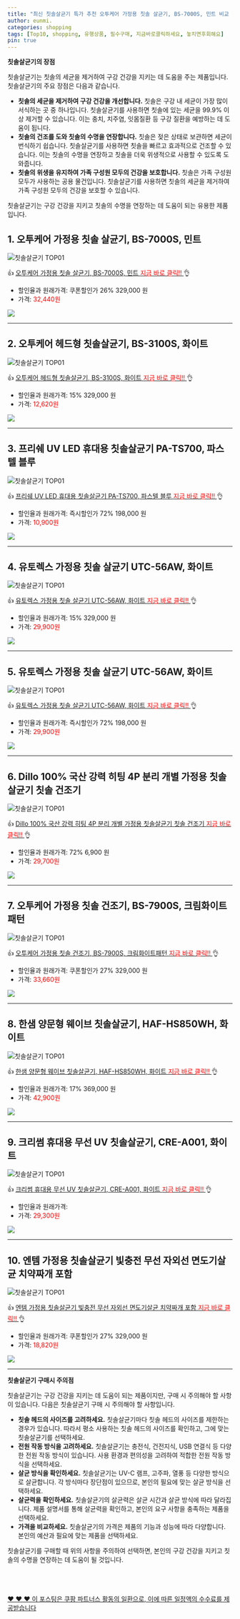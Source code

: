 ```yaml
---
title: "최신 칫솔살균기 특가 추천 오투케어 가정용 칫솔 살균기, BS-7000S, 민트 비교 장점"
author: eunmi.
categories: shopping
tags: [Top10, shopping, 유행상품, 필수구매, 지금바로클릭하세요, 놓치면후회해요]
pin: true
---
```

**칫솔살균기의 장점**

칫솔살균기는 칫솔의 세균을 제거하여 구강 건강을 지키는 데 도움을 주는 제품입니다. 칫솔살균기의 주요 장점은 다음과 같습니다.

* **칫솔의 세균을 제거하여 구강 건강을 개선합니다.** 칫솔은 구강 내 세균이 가장 많이 서식하는 곳 중 하나입니다. 칫솔살균기를 사용하면 칫솔에 있는 세균을 99.9% 이상 제거할 수 있습니다. 이는 충치, 치주염, 잇몸질환 등 구강 질환을 예방하는 데 도움이 됩니다.
* **칫솔의 건조를 도와 칫솔의 수명을 연장합니다.** 칫솔은 젖은 상태로 보관하면 세균이 번식하기 쉽습니다. 칫솔살균기를 사용하면 칫솔을 빠르고 효과적으로 건조할 수 있습니다. 이는 칫솔의 수명을 연장하고 칫솔을 더욱 위생적으로 사용할 수 있도록 도와줍니다.
* **칫솔의 위생을 유지하여 가족 구성원 모두의 건강을 보호합니다.** 칫솔은 가족 구성원 모두가 사용하는 공용 물건입니다. 칫솔살균기를 사용하면 칫솔의 세균을 제거하여 가족 구성원 모두의 건강을 보호할 수 있습니다.

칫솔살균기는 구강 건강을 지키고 칫솔의 수명을 연장하는 데 도움이 되는 유용한 제품입니다.

   

## 1. 오투케어 가정용 칫솔 살균기, BS-7000S, 민트

![칫솔살균기 TOP01](https://thumbnail8.coupangcdn.com/thumbnails/remote/230x230ex/image/retail/images/3734604857843877-35bc4759-fc18-40ee-977e-452ba47d7a3c.jpg)


👍 [오투케어 가정용 칫솔 살균기, BS-7000S, 민트 <font color=red> 지금 바로 클릭!! </font> ](https://link.coupang.com/re/AFFSDP?lptag=AF3617701&subid=GithubCoopas&pageKey=1524052&traceid=V0-153&itemId=6640483&vendorItemId=3008687190) 👌 


- 할인율과 원래가격: 쿠폰할인가 26%  329,000   원
- 가격: <span style='color:red'>32,440원</span>

[![](/discount_price.png)](https://link.coupang.com/re/AFFSDP?lptag=AF3617701&subid=GithubCoopas&pageKey=1524052&traceid=V0-153&itemId=6640483&vendorItemId=3008687190)

---


   

## 2. 오투케어 헤드형 칫솔살균기, BS-3100S, 화이트

![칫솔살균기 TOP01](https://thumbnail9.coupangcdn.com/thumbnails/remote/230x230ex/image/retail/images/2531156162075629-fc161127-c098-43f0-bc0d-53b2e8e061d0.jpg)


👍 [오투케어 헤드형 칫솔살균기, BS-3100S, 화이트 <font color=red> 지금 바로 클릭!! </font> ](https://link.coupang.com/re/AFFSDP?lptag=AF3617701&subid=GithubCoopas&pageKey=6291340523&traceid=V0-153&itemId=6640495&vendorItemId=3008687205) 👌 


- 할인율과 원래가격: 15%  329,000   원
- 가격: <span style='color:red'>12,620원</span>

[![](/discount_price.png)](https://link.coupang.com/re/AFFSDP?lptag=AF3617701&subid=GithubCoopas&pageKey=6291340523&traceid=V0-153&itemId=6640495&vendorItemId=3008687205)

---


   

## 3. 프리쉐 UV LED 휴대용 칫솔살균기 PA-TS700, 파스텔 블루

![칫솔살균기 TOP01](https://thumbnail10.coupangcdn.com/thumbnails/remote/230x230ex/image/rs_quotation_api/6svqnfag/2303590ed7074ceaa314841015a073ca.jpg)


👍 [프리쉐 UV LED 휴대용 칫솔살균기 PA-TS700, 파스텔 블루 <font color=red> 지금 바로 클릭!! </font> ](https://link.coupang.com/re/AFFSDP?lptag=AF3617701&subid=GithubCoopas&pageKey=6183820163&traceid=V0-153&itemId=12160582232&vendorItemId=79432009502) 👌 


- 할인율과 원래가격: 즉시할인가 72%  198,000   원
- 가격: <span style='color:red'>10,900원</span>

[![](/discount_price.png)](https://link.coupang.com/re/AFFSDP?lptag=AF3617701&subid=GithubCoopas&pageKey=6183820163&traceid=V0-153&itemId=12160582232&vendorItemId=79432009502)

---


   

## 4. 유토렉스 가정용 칫솔 살균기 UTC-56AW, 화이트

![칫솔살균기 TOP01](https://thumbnail10.coupangcdn.com/thumbnails/remote/230x230ex/image/retail/images/3505892856952055-832dd883-03a4-4814-9972-fda3104bfc54.jpg)


👍 [유토렉스 가정용 칫솔 살균기 UTC-56AW, 화이트 <font color=red> 지금 바로 클릭!! </font> ](https://link.coupang.com/re/AFFSDP?lptag=AF3617701&subid=GithubCoopas&pageKey=1826873790&traceid=V0-153&itemId=3108206218&vendorItemId=71095960597) 👌 


- 할인율과 원래가격: 15%  329,000   원
- 가격: <span style='color:red'>29,900원</span>

[![](/discount_price.png)](https://link.coupang.com/re/AFFSDP?lptag=AF3617701&subid=GithubCoopas&pageKey=1826873790&traceid=V0-153&itemId=3108206218&vendorItemId=71095960597)

---


   

## 5. 유토렉스 가정용 칫솔 살균기 UTC-56AW, 화이트

![칫솔살균기 TOP01](https://thumbnail10.coupangcdn.com/thumbnails/remote/230x230ex/image/retail/images/3505892856952055-832dd883-03a4-4814-9972-fda3104bfc54.jpg)


👍 [유토렉스 가정용 칫솔 살균기 UTC-56AW, 화이트 <font color=red> 지금 바로 클릭!! </font> ](https://link.coupang.com/re/AFFSDP?lptag=AF3617701&subid=GithubCoopas&pageKey=1826873790&traceid=V0-153&itemId=3108206218&vendorItemId=71095960597) 👌 


- 할인율과 원래가격: 즉시할인가 72%  198,000   원
- 가격: <span style='color:red'>29,900원</span>

[![](/discount_price.png)](https://link.coupang.com/re/AFFSDP?lptag=AF3617701&subid=GithubCoopas&pageKey=1826873790&traceid=V0-153&itemId=3108206218&vendorItemId=71095960597)

---


   

## 6. Dillo 100% 국산 강력 히팅 4P 분리 개별 가정용 칫솔살균기 칫솔 건조기

![칫솔살균기 TOP01](https://thumbnail9.coupangcdn.com/thumbnails/remote/230x230ex/image/vendor_inventory/f82c/9d495e8b24a14069932b91319629527dd2c239cd7cc1a336c82b501de6ee.jpg)


👍 [Dillo 100% 국산 강력 히팅 4P 분리 개별 가정용 칫솔살균기 칫솔 건조기 <font color=red> 지금 바로 클릭!! </font> ](https://link.coupang.com/re/AFFSDP?lptag=AF3617701&subid=GithubCoopas&pageKey=7600725334&traceid=V0-153&itemId=20105487914&vendorItemId=86282256855) 👌 


- 할인율과 원래가격: 72%  6,900   원
- 가격: <span style='color:red'>29,700원</span>

[![](/discount_price.png)](https://link.coupang.com/re/AFFSDP?lptag=AF3617701&subid=GithubCoopas&pageKey=7600725334&traceid=V0-153&itemId=20105487914&vendorItemId=86282256855)

---


   

## 7. 오투케어 가정용 칫솔 건조기, BS-7900S, 크림화이트패턴

![칫솔살균기 TOP01](https://thumbnail9.coupangcdn.com/thumbnails/remote/230x230ex/image/retail/images/4694763602369778-00f00f3d-e632-4576-946e-a57a423b00a8.jpg)


👍 [오투케어 가정용 칫솔 건조기, BS-7900S, 크림화이트패턴 <font color=red> 지금 바로 클릭!! </font> ](https://link.coupang.com/re/AFFSDP?lptag=AF3617701&subid=GithubCoopas&pageKey=1524052&traceid=V0-153&itemId=6640486&vendorItemId=3008687195) 👌 


- 할인율과 원래가격: 쿠폰할인가 27%  329,000   원
- 가격: <span style='color:red'>33,660원</span>

[![](/discount_price.png)](https://link.coupang.com/re/AFFSDP?lptag=AF3617701&subid=GithubCoopas&pageKey=1524052&traceid=V0-153&itemId=6640486&vendorItemId=3008687195)

---


   

## 8. 한샘 양문형 웨이브 칫솔살균기, HAF-HS850WH, 화이트

![칫솔살균기 TOP01](https://thumbnail6.coupangcdn.com/thumbnails/remote/230x230ex/image/vendor_inventory/f3e6/591a9c0167a5efb215105064e38896a4f379d41950c7a0a62e9f560744b4.jpg)


👍 [한샘 양문형 웨이브 칫솔살균기, HAF-HS850WH, 화이트 <font color=red> 지금 바로 클릭!! </font> ](https://link.coupang.com/re/AFFSDP?lptag=AF3617701&subid=GithubCoopas&pageKey=7210737258&traceid=V0-153&itemId=18247290508&vendorItemId=85394086106) 👌 


- 할인율과 원래가격: 17%  369,000   원
- 가격: <span style='color:red'>42,900원</span>

[![](/discount_price.png)](https://link.coupang.com/re/AFFSDP?lptag=AF3617701&subid=GithubCoopas&pageKey=7210737258&traceid=V0-153&itemId=18247290508&vendorItemId=85394086106)

---


   

## 9. 크리썸 휴대용 무선 UV 칫솔살균기, CRE-A001, 화이트

![칫솔살균기 TOP01](https://thumbnail9.coupangcdn.com/thumbnails/remote/230x230ex/image/vendor_inventory/8857/5aa577ef64f7720248cb7b98ef7549ed3e39a5bedf4bb90291a861c50427.jpg)


👍 [크리썸 휴대용 무선 UV 칫솔살균기, CRE-A001, 화이트 <font color=red> 지금 바로 클릭!! </font> ](https://link.coupang.com/re/AFFSDP?lptag=AF3617701&subid=GithubCoopas&pageKey=6746959907&traceid=V0-153&itemId=15766967377&vendorItemId=83809324975) 👌 


- 할인율과 원래가격: 
- 가격: <span style='color:red'>29,300원</span>

[![](/discount_price.png)](https://link.coupang.com/re/AFFSDP?lptag=AF3617701&subid=GithubCoopas&pageKey=6746959907&traceid=V0-153&itemId=15766967377&vendorItemId=83809324975)

---


   

## 10. 엔템 가정용 칫솔살균기 빛충전 무선 자외선 면도기살균 치약짜개 포함

![칫솔살균기 TOP01](https://thumbnail8.coupangcdn.com/thumbnails/remote/230x230ex/image/vendor_inventory/1b4c/877a5d1be94d615cbe50701c4d4ea9de5771f043c606d7823595bad88597.jpg)


👍 [엔템 가정용 칫솔살균기 빛충전 무선 자외선 면도기살균 치약짜개 포함 <font color=red> 지금 바로 클릭!! </font> ](https://link.coupang.com/re/AFFSDP?lptag=AF3617701&subid=GithubCoopas&pageKey=7224501419&traceid=V0-153&itemId=18316801380&vendorItemId=72882941909) 👌 


- 할인율과 원래가격: 쿠폰할인가 27%  329,000   원
- 가격: <span style='color:red'>18,820원</span>

[![](/discount_price.png)](https://link.coupang.com/re/AFFSDP?lptag=AF3617701&subid=GithubCoopas&pageKey=7224501419&traceid=V0-153&itemId=18316801380&vendorItemId=72882941909)

---
**칫솔살균기 구매시 주의점**

칫솔살균기는 구강 건강을 지키는 데 도움이 되는 제품이지만, 구매 시 주의해야 할 사항이 있습니다. 다음은 칫솔살균기 구매 시 주의해야 할 사항입니다.

* **칫솔 헤드의 사이즈를 고려하세요.** 칫솔살균기마다 칫솔 헤드의 사이즈를 제한하는 경우가 있습니다. 따라서 평소 사용하는 칫솔 헤드의 사이즈를 확인하고, 그에 맞는 칫솔살균기를 선택하세요.
* **전원 작동 방식을 고려하세요.** 칫솔살균기는 충전식, 건전지식, USB 연결식 등 다양한 전원 작동 방식이 있습니다. 사용 환경과 편의성을 고려하여 적합한 전원 작동 방식을 선택하세요.
* **살균 방식을 확인하세요.** 칫솔살균기는 UV-C 램프, 고주파, 열풍 등 다양한 방식으로 살균합니다. 각 방식마다 장단점이 있으므로, 본인의 필요에 맞는 살균 방식을 선택하세요.
* **살균력을 확인하세요.** 칫솔살균기의 살균력은 살균 시간과 살균 방식에 따라 달라집니다. 제품 설명서를 통해 살균력을 확인하고, 본인의 요구 사항을 충족하는 제품을 선택하세요.
* **가격을 비교하세요.** 칫솔살균기의 가격은 제품의 기능과 성능에 따라 다양합니다. 본인의 예산과 필요에 맞는 제품을 선택하세요.

칫솔살균기를 구매할 때 위의 사항을 주의하여 선택하면, 본인의 구강 건강을 지키고 칫솔의 수명을 연장하는 데 도움이 될 것입니다.<br><br><br><br><br> [ ❤ ❤ ❤ 이 포스팅은 쿠팡 파트너스 활동의 일환으로, 이에 따른 일정액의 수수료를 제공받습니다](https://link.coupang.com/a/bcEFyh)